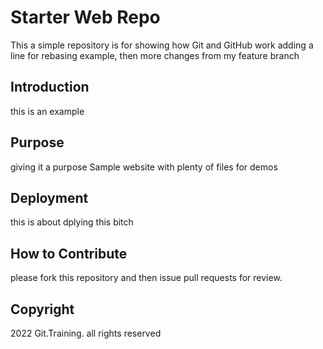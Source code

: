 # Starter Web Repo

This a simple repository is for showing how Git and GitHub work
adding a line for rebasing example, then more changes from my feature branch 

## Introduction
this is an example
## Purpose

giving it a purpose
Sample website with plenty of files for demos

## Deployment
this is about dplying this bitch

## How to Contribute
please fork this repository and then issue pull requests for review.

## Copyright
2022 Git.Training. all rights reserved